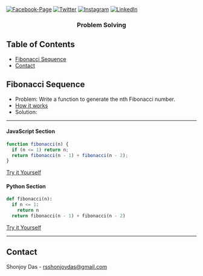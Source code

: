 [![Facebook-Page][facebook-shield]][facebook-url]
[![Twitter][twitter-shield]][twitter-url]
[![Instagram][instagram-shield]][instagram-url]
[![LinkedIn][linkedin-shield]][linkedin-url]

<p align="center">
  <h3 align="center">Problem Solving</h3>
</p>

<!-- TABLE OF CONTENTS -->

## Table of Contents

- [Fibonacci Sequence](#fibonacci-sequence)
- [Contact](#contact)

<!-- Fibonacci Sequence -->

## Fibonacci Sequence

- Problem: Write a function to generate the nth Fibonacci number.
- [How it works](./how-it-work/fibonacci.md)
- Solution:

---

#### JavaScript Section

```javascript
function fibonacci(n) {
  if (n <= 1) return n;
  return fibonacci(n - 1) + fibonacci(n - 2);
}
```

[Try it Yourself](https://replit.com/@rsshonjoydas/Fibonacci-Sequence-JavaScript)

#### Python Section

```python
def fibonacci(n):
  if n <= 1:
    return n
  return fibonacci(n - 1) + fibonacci(n - 2)
```

[Try it Yourself](https://replit.com/@rsshonjoydas/Fibonacci-Sequence-Python)

---

<!-- CONTACT -->

## Contact

Shonjoy Das - [rsshonjoydas@gmail.com](mailto:rsshonjoydas@gmail.com)

<!-- MARKDOWN LINKS & IMAGES -->

[facebook-shield]: https://img.shields.io/badge/-Facebook-black.svg?style=flat-square&logo=facebook&color=555&logoColor
[facebook-url]: https://facebook.com/rsshonjoydas
[twitter-shield]: https://img.shields.io/badge/-Facebook-black.svg?style=flat-square&logo=twitter&color=555&logoColor
[twitter-url]: https://twitter.com/rsshonjoydas
[instagram-shield]: https://img.shields.io/badge/-Instagram-black.svg?style=flat-square&logo=instagram&color=555&logoColor
[instagram-url]: https://instagram.com/rsshonjoydas
[linkedin-shield]: https://img.shields.io/badge/-LinkedIn-black.svg?style=flat-square&logo=linkedin&colorB
[linkedin-url]: https://linkedin.com/in/rsshonjoydas
